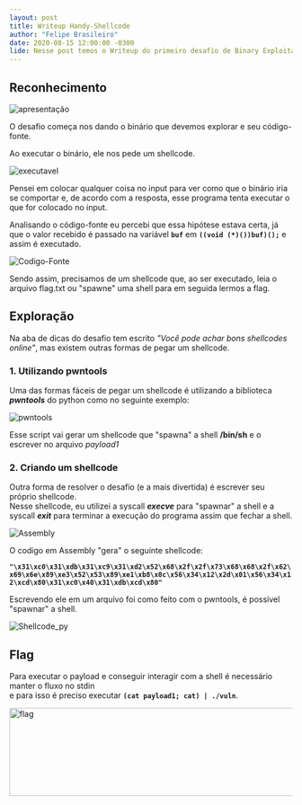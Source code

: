 ```yaml
---
layout: post  
title: Writeup Handy-Shellcode  
author: "Felipe Brasileiro"  
date: 2020-08-15 12:00:00 -0300  
lide: Nesse post temos o Writeup do primeiro desafio de Binary Exploitation do PicoCTF2019. Esse desafio envolve a execução de um shellcode com o objetivo de ler o arquivo flag.txt
---
```

## Reconhecimento

![apresentação](https://i.imgur.com/9HcwxVg.png)

O desafio começa nos dando o binário que devemos explorar e seu código-fonte.

Ao executar o binário, ele nos pede um shellcode.

![executavel](https://i.imgur.com/t1LKFTX.png)

Pensei em colocar qualquer coisa no input para ver como que o binário iria se comportar e, de acordo com a resposta, esse programa tenta executar o que for colocado no input.

Analisando o código-fonte eu percebi que essa hipótese estava certa, já que o valor recebido é passado na variável **`buf`** em **`((void (*)())buf)();`** e assim é executado.

![Codigo-Fonte](https://i.imgur.com/aOcmgtz.png)

Sendo assim, precisamos de um shellcode que, ao ser executado, leia o arquivo flag.txt ou "spawne" uma shell para em seguida lermos a flag.

## Exploração

Na aba de dicas do desafio tem escrito *"Você pode achar bons shellcodes online"*, mas existem outras formas de pegar um shellcode.

### 1\. Utilizando pwntools

Uma das formas fáceis de pegar um shellcode é utilizando a biblioteca ***pwntools*** do python como no seguinte exemplo:

![pwntools](https://i.imgur.com/PLxhZq9.png)

Esse script vai gerar um shellcode que "spawna" a shell **/bin/sh** e o escrever no arquivo *payload1*

### 2\. Criando um shellcode

Outra forma de resolver o desafio (e a mais divertida) é escrever seu próprio shellcode.  
Nesse shellcode, eu utilizei a syscall ***execve*** para "spawnar" a shell e a syscall ***exit*** para terminar a execução do programa assim que fechar a shell.

![Assembly](https://i.imgur.com/TnXTocj.png)

O codigo em Assembly "gera" o seguinte shellcode:

**`"\x31\xc0\x31\xdb\x31\xc9\x31\xd2\x52\x68\x2f\x2f\x73\x68\x68\x2f\x62\x69\x6e\x89\xe3\x52\x53\x89\xe1\xb8\x0c\x56\x34\x12\x2d\x01\x56\x34\x12\xcd\x80\x31\xc0\x40\x31\xdb\xcd\x80"`**


Escrevendo ele em um arquivo foi como feito com o pwntools, é possível "spawnar" a shell.

![Shellcode_py](https://i.imgur.com/DSWXFfX.png)

## Flag

Para executar o payload e conseguir interagir com a shell é necessário manter o fluxo no stdin  
e para isso é preciso executar **`(cat payload1; cat) | ./vuln`**.

<img src="https://i.imgur.com/2YeiRrq.png" alt="flag" width="931" height="157">
